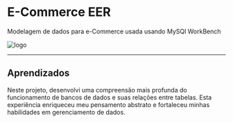 # E-Commerce EER

Modelagem de dados para e-Commerce usada usando MySQl WorkBench

![logo](https://i.ytimg.com/vi/-GnKwwc4KSA/maxresdefault.jpg)

---



## Aprendizados

Neste projeto, desenvolvi uma compreensão mais profunda do funcionamento de bancos de dados e suas relações entre tabelas. Esta experiência enriqueceu meu pensamento abstrato e fortaleceu minhas habilidades em gerenciamento de dados.
